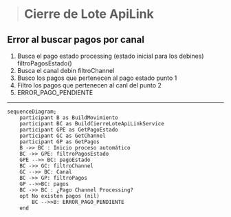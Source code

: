 > # Cierre de Lote ApiLink 

## Error al buscar pagos por canal
1. Busca el pago estado processing (estado inicial para los debines) filtroPagosEstado()
2. Busca el canal debin filtroChannel
3. Busco los pagos que pertenecen al pago estado punto 1
4. Filtro los pagos que pertenecen al canl del punto 2
5. ERROR_PAGO_PENDIENTE

***


```mermaid
sequenceDiagram;
    participant B as BuildMovimiento
    participant BC as BuildCierreLoteApiLinkService
    participant GPE as GetPagoEstado
    participant GC as GetChannel
    participant GP as GetPagos
    B ->> BC : Inicio proceso automático
    BC ->> GPE: filtroPagosEstado
    GPE -->> BC: pagoEstado
    BC ->> GC: filtroChannel
    GC -->> BC: Canal
    BC ->> GP: filtroPagos
    GP -->>BC: pagos
    BC ->> BC : ¿Pago Channel Processing?
    opt No existen pagos (nil)
        BC -->>B: ERROR_PAGO_PENDIENTE
    end
    
```


